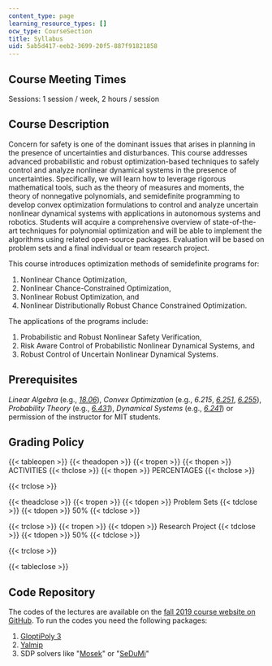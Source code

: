 ```yaml
---
content_type: page
learning_resource_types: []
ocw_type: CourseSection
title: Syllabus
uid: 5ab5d417-eeb2-3699-20f5-887f91821858
---
```


Course Meeting Times
--------------------

Sessions: 1 session / week, 2 hours / session

Course Description
------------------

Concern for safety is one of the dominant issues that arises in planning in the presence of uncertainties and disturbances. This course addresses advanced probabilistic and robust optimization-based techniques to safely control and analyze nonlinear dynamical systems in the presence of uncertainties. Specifically, we will learn how to leverage rigorous mathematical tools, such as the theory of measures and moments, the theory of nonnegative polynomials, and semidefinite programming to develop convex optimization formulations to control and analyze uncertain nonlinear dynamical systems with applications in autonomous systems and robotics. Students will acquire a comprehensive overview of state-of-the-art techniques for polynomial optimization and will be able to implement the algorithms using related open-source packages. Evaluation will be based on problem sets and a final individual or team research project.

This course introduces optimization methods of semidefinite programs for:

1.  Nonlinear Chance Optimization,
2.  Nonlinear Chance-Constrained Optimization,
3.  Nonlinear Robust Optimization, and
4.  Nonlinear Distributionally Robust Chance Constrained Optimization.

The applications of the programs include:

1.  Probabilistic and Robust Nonlinear Safety Verification,
2.  Risk Aware Control of Probabilistic Nonlinear Dynamical Systems, and
3.  Robust Control of Uncertain Nonlinear Dynamical Systems.

Prerequisites
-------------

_Linear Algebra_ (e.g., [_18.06_](/courses/18-06-linear-algebra-spring-2010)), _Convex Optimization_ (e.g., _6.215_, _[6.251](/courses/6-251j-introduction-to-mathematical-programming-fall-2009)_, _[6.255](/courses/15-093j-optimization-methods-fall-2009)_), _Probability Theory_ (e.g., _[6.431](/courses/6-041-probabilistic-systems-analysis-and-applied-probability-fall-2010)_), _Dynamical Systems_ (e.g., _[6.241](/courses/6-241j-dynamic-systems-and-control-spring-2011)_) or permission of the instructor for MIT students.

Grading Policy
--------------

{{< tableopen >}}
{{< theadopen >}}
{{< tropen >}}
{{< thopen >}}
ACTIVITIES
{{< thclose >}}
{{< thopen >}}
PERCENTAGES
{{< thclose >}}

{{< trclose >}}

{{< theadclose >}}
{{< tropen >}}
{{< tdopen >}}
Problem Sets
{{< tdclose >}}
{{< tdopen >}}
50%
{{< tdclose >}}

{{< trclose >}}
{{< tropen >}}
{{< tdopen >}}
Research Project
{{< tdclose >}}
{{< tdopen >}}
50%
{{< tdclose >}}

{{< trclose >}}

{{< tableclose >}}

Code Repository
---------------

The codes of the lectures are available on the [fall 2019 course website on GitHub](https://github.com/jasour/rarnop19). To run the codes you need the following packages:

1.  [GloptiPoly 3](https://homepages.laas.fr/henrion/software/gloptipoly/)
2.  [Yalmip](https://yalmip.github.io/download/)
3.  SDP solvers like "[Mosek](https://www.mosek.com/downloads/)" or "[SeDuMi](https://sedumi.ie.lehigh.edu/?page_id=58)"